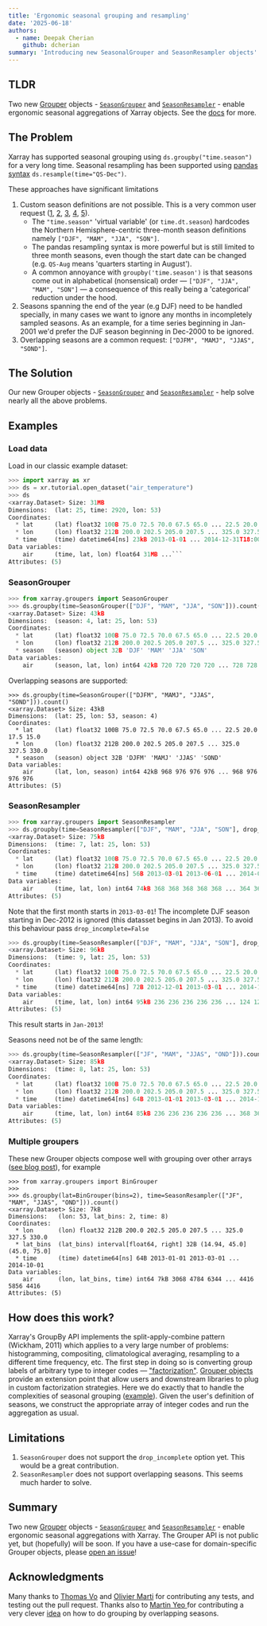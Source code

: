 ```yaml
---
title: 'Ergonomic seasonal grouping and resampling'
date: '2025-06-18'
authors:
  - name: Deepak Cherian
    github: dcherian
summary: 'Introducing new SeasonalGrouper and SeasonResampler objects'
---
```


## TLDR

Two new [Grouper](https://github.com/pydata/xarray/blob/main/design_notes/grouper_objects.md) objects - [`SeasonGrouper`](https://docs.xarray.dev/en/latest/generated/xarray.groupers.SeasonGrouper.html#xarray.groupers.SeasonGrouper) and [`SeasonResampler`](https://docs.xarray.dev/en/latest/generated/xarray.groupers.SeasonResampler.html#xarray.groupers.SeasonResampler) - enable ergonomic seasonal aggregations of Xarray objects. See the [docs](https://docs.xarray.dev/en/latest/user-guide/time-series.html#handling-seasons) for more.

## The Problem

Xarray has supported seasonal grouping using `ds.groupby("time.season")` for a very long time.
Seasonal resampling has been supported using [pandas syntax](https://pandas.pydata.org/pandas-docs/stable/user_guide/timeseries.html#resampling) `ds.resample(time="QS-Dec")`.

These approaches have significant limitations

1. Custom season definitions are not possible. This is a very common user request ([1](https://github.com/pydata/xarray/discussions/6180), [2](https://github.com/pydata/xarray/discussions/5134), [3](https://github.com/pydata/xarray/discussions/6865), [4](https://stackoverflow.com/questions/68455725/how-to-enable-season-selection-as-jjas-instead-of-jja-in-xarray), [5](https://stackoverflow.com/questions/69021082/december-january-seasonal-mean)).
   - The `"time.season"` 'virtual variable' (or `time.dt.season`) hardcodes the Northern Hemisphere-centric three-month season definitions namely `["DJF", "MAM", "JJA", "SON"]`.
   - The pandas resampling syntax is more powerful but is still limited to three month seasons, even though the start date can be changed (e.g. `QS-Aug` means 'quarters starting in August').
   - A common annoyance with `groupby('time.season')` is that seasons come out in alphabetical (nonsensical) order — `["DJF", "JJA", "MAM", "SON"]` — a consequence of this really being a 'categorical' reduction under the hood.
2. Seasons spanning the end of the year (e.g DJF) need to be handled specially, in many cases we want to ignore any months in incompletely sampled seasons. As an example, for a time series beginning in Jan-2001 we'd prefer the DJF season beginning in Dec-2000 to be ignored.
3. Overlapping seasons are a common request: `["DJFM", "MAMJ", "JJAS", "SOND"]`.

## The Solution

Our new Grouper objects - [`SeasonGrouper`](https://docs.xarray.dev/en/latest/generated/xarray.groupers.SeasonGrouper.html#xarray.groupers.SeasonGrouper) and [`SeasonResampler`](https://docs.xarray.dev/en/latest/generated/xarray.groupers.SeasonResampler.html#xarray.groupers.SeasonResampler) - help solve nearly all the above problems.

## Examples

### Load data

Load in our classic example dataset:

````python
>>> import xarray as xr
>>> ds = xr.tutorial.open_dataset("air_temperature")
>>> ds
<xarray.Dataset> Size: 31MB
Dimensions:  (lat: 25, time: 2920, lon: 53)
Coordinates:
  * lat      (lat) float32 100B 75.0 72.5 70.0 67.5 65.0 ... 22.5 20.0 17.5 15.0
  * lon      (lon) float32 212B 200.0 202.5 205.0 207.5 ... 325.0 327.5 330.0
  * time     (time) datetime64[ns] 23kB 2013-01-01 ... 2014-12-31T18:00:00
Data variables:
    air      (time, lat, lon) float64 31MB ...```
Attributes: (5)
````

### SeasonGrouper

```python
>>> from xarray.groupers import SeasonGrouper
>>> ds.groupby(time=SeasonGrouper(["DJF", "MAM", "JJA", "SON"])).count()
<xarray.Dataset> Size: 43kB
Dimensions:  (season: 4, lat: 25, lon: 53)
Coordinates:
  * lat      (lat) float32 100B 75.0 72.5 70.0 67.5 65.0 ... 22.5 20.0 17.5 15.0
  * lon      (lon) float32 212B 200.0 202.5 205.0 207.5 ... 325.0 327.5 330.0
  * season   (season) object 32B 'DJF' 'MAM' 'JJA' 'SON'
Data variables:
    air      (season, lat, lon) int64 42kB 720 720 720 720 ... 728 728 728 728
```

Overlapping seasons are supported:

```
>>> ds.groupby(time=SeasonGrouper(["DJFM", "MAMJ", "JJAS", "SOND"])).count()
<xarray.Dataset> Size: 43kB
Dimensions:  (lat: 25, lon: 53, season: 4)
Coordinates:
  * lat      (lat) float32 100B 75.0 72.5 70.0 67.5 65.0 ... 22.5 20.0 17.5 15.0
  * lon      (lon) float32 212B 200.0 202.5 205.0 207.5 ... 325.0 327.5 330.0
  * season   (season) object 32B 'DJFM' 'MAMJ' 'JJAS' 'SOND'
Data variables:
    air      (lat, lon, season) int64 42kB 968 976 976 976 ... 968 976 976 976
Attributes: (5)
```

### SeasonResampler

```python
>>> from xarray.groupers import SeasonResampler
>>> ds.groupby(time=SeasonResampler(["DJF", "MAM", "JJA", "SON"], drop_incomplete=True)).count()
<xarray.Dataset> Size: 75kB
Dimensions:  (time: 7, lat: 25, lon: 53)
Coordinates:
  * lat      (lat) float32 100B 75.0 72.5 70.0 67.5 65.0 ... 22.5 20.0 17.5 15.0
  * lon      (lon) float32 212B 200.0 202.5 205.0 207.5 ... 325.0 327.5 330.0
  * time     (time) datetime64[ns] 56B 2013-03-01 2013-06-01 ... 2014-09-01
Data variables:
    air      (time, lat, lon) int64 74kB 368 368 368 368 368 ... 364 364 364 364
Attributes: (5)
```

Note that the first month starts in `2013-03-01`!
The incomplete DJF season starting in Dec-2012 is ignored (this datasset begins in Jan 2013).
To avoid this behaviour pass `drop_incomplete=False`

```python
>>> ds.groupby(time=SeasonResampler(["DJF", "MAM", "JJA", "SON"], drop_incomplete=False)).count()
<xarray.Dataset> Size: 96kB
Dimensions:  (time: 9, lat: 25, lon: 53)
Coordinates:
  * lat      (lat) float32 100B 75.0 72.5 70.0 67.5 65.0 ... 22.5 20.0 17.5 15.0
  * lon      (lon) float32 212B 200.0 202.5 205.0 207.5 ... 325.0 327.5 330.0
  * time     (time) datetime64[ns] 72B 2012-12-01 2013-03-01 ... 2014-12-01
Data variables:
    air      (time, lat, lon) int64 95kB 236 236 236 236 236 ... 124 124 124 124
Attributes: (5)
```

This result starts in `Jan-2013`!

Seasons need not be of the same length:

```python
>>> ds.groupby(time=SeasonResampler(["JF", "MAM", "JJAS", "OND"])).count()
<xarray.Dataset> Size: 85kB
Dimensions:  (time: 8, lat: 25, lon: 53)
Coordinates:
  * lat      (lat) float32 100B 75.0 72.5 70.0 67.5 65.0 ... 22.5 20.0 17.5 15.0
  * lon      (lon) float32 212B 200.0 202.5 205.0 207.5 ... 325.0 327.5 330.0
  * time     (time) datetime64[ns] 64B 2013-01-01 2013-03-01 ... 2014-10-01
Data variables:
    air      (time, lat, lon) int64 85kB 236 236 236 236 236 ... 368 368 368 368
Attributes: (5)
```

### Multiple groupers

These new Grouper objects compose well with grouping over other arrays ([see blog post](https://xarray.dev/blog/multiple-groupers/)), for example

```
>>> from xarray.groupers import BinGrouper
>>>
>>> ds.groupby(lat=BinGrouper(bins=2), time=SeasonResampler(["JF", "MAM", "JJAS", "OND"])).count()
<xarray.Dataset> Size: 7kB
Dimensions:   (lon: 53, lat_bins: 2, time: 8)
Coordinates:
  * lon       (lon) float32 212B 200.0 202.5 205.0 207.5 ... 325.0 327.5 330.0
  * lat_bins  (lat_bins) interval[float64, right] 32B (14.94, 45.0] (45.0, 75.0]
  * time      (time) datetime64[ns] 64B 2013-01-01 2013-03-01 ... 2014-10-01
Data variables:
    air       (lon, lat_bins, time) int64 7kB 3068 4784 6344 ... 4416 5856 4416
Attributes: (5)
```

## How does this work?

Xarray's GroupBy API implements the split-apply-combine pattern (Wickham, 2011) which applies to a very large number of problems: histogramming, compositing, climatological averaging, resampling to a different time frequency, etc.
The first step in doing so is converting group labels of arbitrary type to integer codes — ["factorization"](https://pandas.pydata.org/pandas-docs/stable/user_guide/reshaping.html#reshaping-factorize).
[Grouper objects](https://github.com/pydata/xarray/blob/main/design_notes/grouper_objects.md) provide an extension point that allow users and downstream libraries to plug in custom factorization strategies.
Here we do exactly that to handle the complexities of seasonal grouping ([example](https://github.com/pydata/xarray/blob/34efef2192a65e0f26a340ae305b0d3ed9e91b19/xarray/groupers.py#L764)).
Given the user's definition of seasons, we construct the appropriate array of integer codes and run the aggregation as usual.

## Limitations

1. `SeasonGrouper` does not support the `drop_incomplete` option yet. This would be a great contribution.
2. `SeasonResampler` does not support overlapping seasons. This seems much harder to solve.

## Summary

Two new [Grouper](https://github.com/pydata/xarray/blob/main/design_notes/grouper_objects.md) objects - [`SeasonGrouper`](https://docs.xarray.dev/en/latest/generated/xarray.groupers.SeasonGrouper.html#xarray.groupers.SeasonGrouper) and [`SeasonResampler`](https://docs.xarray.dev/en/latest/generated/xarray.groupers.SeasonResampler.html#xarray.groupers.SeasonResampler) - enable ergonomic seasonal aggregations with Xarray.
The Grouper API is not public yet, but (hopefully) will be soon.
If you have a use-case for domain-specific Grouper objects, please [open an issue](https://github.com/pydata/xarray/issues/new/choose)!

## Acknowledgments

Many thanks to [Thomas Vo](http://tomvo.me/career) and [Olivier Marti](https://www.lsce.ipsl.fr/en/pisp/olivier-marti/) for contributing any tests, and testing out the pull request.
Thanks also to [Martin Yeo ](https://trexfeathers.github.io) for contributing a very clever [idea](https://github.com/pydata/xarray/discussions/6180#discussioncomment-9141495) on how to do grouping by overlapping seasons.
